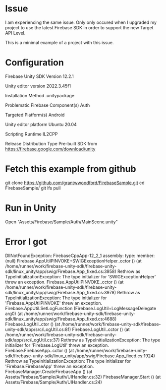# Issue

I am experiencing the same issue. Only only occured when I upgraded my project to use the latest Firebase SDK in order to support the new Target API Level. 

This is a minimal example of a project with this issue. 

# Configuration

Firebase Unity SDK Version
12.2.1

Unity editor version
2022.3.45f1

Installation Method
.unitypackage

Problematic Firebase Component(s)
Auth

Targeted Platform(s)
Android

Unity editor platform
Ubuntu 20.04

Scripting Runtime
IL2CPP

Release Distribution Type
Pre-built SDK from https://firebase.google.com/download/unity

# Fetch this example from github

git clone https://github.com/grantwwoodford/FirebaseSample.git
cd FirebaseSample/
git lfs pull

# Run in Unity

Open "Assets/Firebase/Sample/Auth/MainScene.unity"


# Error I got

DllNotFoundException: FirebaseCppApp-12_2_1 assembly:<unknown assembly> type:<unknown type> member:(null)
Firebase.AppUtilPINVOKE+SWIGExceptionHelper..cctor () (at /home/runner/work/firebase-unity-sdk/firebase-unity-sdk/linux_unity/app/swig/Firebase.App_fixed.cs:3958)
Rethrow as TypeInitializationException: The type initializer for 'SWIGExceptionHelper' threw an exception.
Firebase.AppUtilPINVOKE..cctor () (at /home/runner/work/firebase-unity-sdk/firebase-unity-sdk/linux_unity/app/swig/Firebase.App_fixed.cs:3978)
Rethrow as TypeInitializationException: The type initializer for 'Firebase.AppUtilPINVOKE' threw an exception.
Firebase.AppUtil.SetLogFunction (Firebase.LogUtil+LogMessageDelegate arg0) (at /home/runner/work/firebase-unity-sdk/firebase-unity-sdk/linux_unity/app/swig/Firebase.App_fixed.cs:4688)
Firebase.LogUtil..ctor () (at /home/runner/work/firebase-unity-sdk/firebase-unity-sdk/app/src/LogUtil.cs:81)
Firebase.LogUtil..cctor () (at /home/runner/work/firebase-unity-sdk/firebase-unity-sdk/app/src/LogUtil.cs:37)
Rethrow as TypeInitializationException: The type initializer for 'Firebase.LogUtil' threw an exception.
Firebase.FirebaseApp..cctor () (at /home/runner/work/firebase-unity-sdk/firebase-unity-sdk/linux_unity/app/swig/Firebase.App_fixed.cs:1924)
Rethrow as TypeInitializationException: The type initializer for 'Firebase.FirebaseApp' threw an exception.
FirebaseManager.CreateFirebaseApp () (at Assets/Firebase/Sample/Auth/UIHandler.cs:32)
FirebaseManager.Start () (at Assets/Firebase/Sample/Auth/UIHandler.cs:24)



